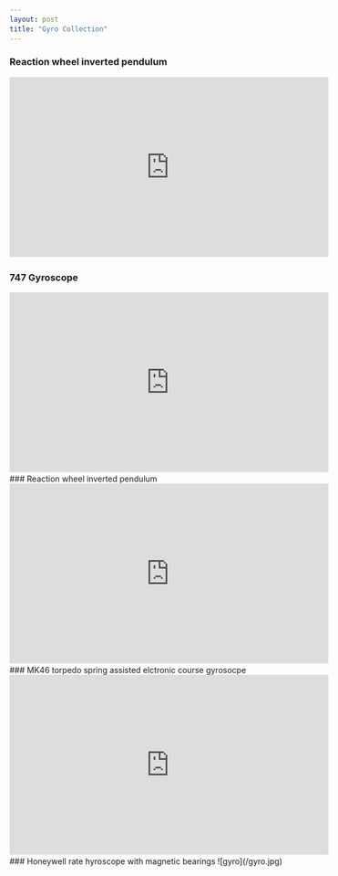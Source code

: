 ```yaml
---
layout: post
title: "Gyro Collection"
---
```

### Reaction wheel inverted pendulum
<iframe width="560" height="315" src="https://www.youtube.com/embed/Z6lg5TXe5yg" title="YouTube video player" frameborder="0" allow="accelerometer; autoplay; clipboard-write; encrypted-media; gyroscope; picture-in-picture" allowfullscreen></iframe>

### 747 Gyroscope
  <iframe width="560" height="315" src="https://www.youtube.com/embed/_kRFAOHB7Wg" title="YouTube video player" frameborder="0" allow="accelerometer; autoplay; clipboard-write; encrypted-media; gyroscope; picture-in-picture" allowfullscreen></iframe>
### Reaction wheel inverted pendulum
<iframe width="560" height="315" src="https://www.youtube.com/embed/Z6lg5TXe5yg" title="YouTube video player" frameborder="0" allow="accelerometer; autoplay; clipboard-write; encrypted-media; gyroscope; picture-in-picture" allowfullscreen></iframe>
### MK46 torpedo spring assisted elctronic course gyrosocpe
<iframe width="560" height="315" src="https://www.youtube.com/embed/q4fC6EOAdrQ" title="YouTube video player" frameborder="0" allow="accelerometer; autoplay; clipboard-write; encrypted-media; gyroscope; picture-in-picture" allowfullscreen></iframe>
### Honeywell rate hyroscope with magnetic bearings
![gyro](/gyro.jpg)

